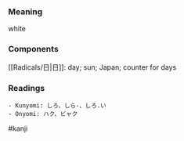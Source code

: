 ### Meaning

white

### Components

[[Radicals/日|日]]: day; sun; Japan; counter for days

### Readings

```
- Kunyomi: しろ、しら-、しろ.い
- Onyomi: ハク、ビャク
```

#kanji